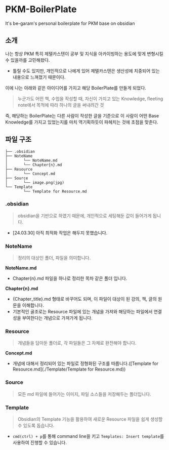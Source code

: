 # PKM-BoilerPlate
It's be-garam's personal boilerplate for PKM base on obsidian

## 소개
나는 항상 PKM 특히 제텔카스텐이 공부 및 지식을 아카이빙하는 용도에 맞게 변형시킬 수 있을까를 고민해왔다. 
- 틀릴 수도 있지만, 개인적으로 나에게 있어 제텔카스텐은 생산성에 치중되어 있는 내용으로 느껴졌기 때문이다. 

이에 나는 아래와 같은 아이디어를 가지고 해당 BoilerPlate를 만들게 되었다.
> 누군가도 어떤 책, 수업을 작성할 때, 자신이 가지고 있는 Knowledge, fleeting note에서 목적에 따라 하나의 글을 써내려간 것

즉, 해당하는 BoilerPlate는 다른 사람이 작성한 글을 기준으로 이 사람이 어떤 Base Knowledge를 가지고 있었는지를 마치 역기획하듯이 파헤치는 것에 초점을 맞춘다. 

## 파일 구조
```
├── .obsidian        
├── NoteName 
│       └── NoteName.md
│       └── Chapter{n}.md
├── Resource
│       └── Concept.md
├── Source
│       └── image.png(jpg)
└── Template
        └── Template for Resource.md
```

### .obsidian 
> obsidian을 기반으로 하였기 때문에, 개인적으로 세팅해둔 값이 들어가게 됩니다.
- [24.03.30] 아직 최적화 작업은 해두지 못했습니다.

### NoteName
> 정리의 대상인 폴더, 파일을 의미합니다. 


**NoteName.md**
- Chapter{n}.md 파일을 하나로 정리한 목차 같은 폴더 입니다.

**Chapter{n}.md**
- {Chapter_title}.md 형태로 바꾸어도 되며, 이 파일이 대상이 된 강의, 책, 글의 원문을 이해합니다. 
- 기본적인 골조로는 Resource 파일에 있는 개념을 가져와 해당하는 파일에서 연결성을 부여한다는 개념으로 가져가게 됩니다.

### Resource
> 개념들을 담아둔 폴더로, 각 파일들은 그 자체로 완전해야 합니다.

**Concept.md**
- 개념에 대해서 정리되어 있는 파일로 정형화된 구조를 따릅니다.([Template for Resource.md](./Template/Template for Resource.md))

### Source
> 모든 md 파일에 들어가는 이미지, 파일 소스들을 저장해두는 폴더입니다.

### Template
> Obsidian의 Template 기능을 활용하여 새로운 Resource 파일을 쉽게 생성할 수 있도록 돕습니다.  

- `cmd(ctrl) + p`를 통해 command line을 키고 `Templates: Insert template`를 사용하여 진행할 수 있습니다. 